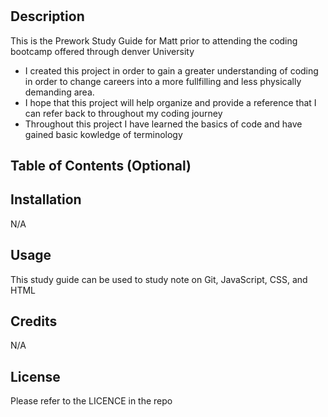 # <Prework Study Guide for Matt>

## Description

This is the Prework Study Guide for Matt prior to attending the coding bootcamp offered through denver University

- I created this project in order to gain a greater understanding of coding in order to change careers into a more fullfilling and less physically demanding area. 
- I hope that this project will help organize and provide a reference that I can refer back to throughout my coding journey
- Throughout this project I have learned the basics of code and have gained basic kowledge of terminology

## Table of Contents (Optional)

## Installation

N/A

## Usage

This study guide can be used to study note on Git, JavaScript, CSS, and HTML
## Credits

N/A

## License

Please refer to the LICENCE in the repo